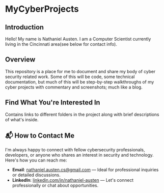 # MyCyberProjects
## Introduction 
Hello! My name is Nathaniel Austen. I am a Computer Scientist currently living in the Cincinnati area(see below for contact info). 
## Overview 
This repository is a place for me to document and share my body of cyber security related work. Some of this will be code, some technical documentation, but much of this will be step-by-step walkthroughs of my cyber projects with commentary and screenshots; much like a blog. 
## Find What You're Interested In
Contains links to different folders in the project along with brief descriptions of what's inside. 

## 📬 How to Contact Me

I'm always happy to connect with fellow cybersecurity professionals, developers, or anyone who shares an interest in security and technology. Here's how you can reach me:

- **Email**: [nathaniel.austen.cs@gmail.com](mailto:nathaniel.austen.cs@gmail.com) — Ideal for professional inquiries or detailed discussions.  
- **LinkedIn**: [linkedin.com/in/nathaniel-austen](https://www.linkedin.com/in/nathaniel-austen-0002a7207/) — Let's connect professionally or chat about opportunities.   
